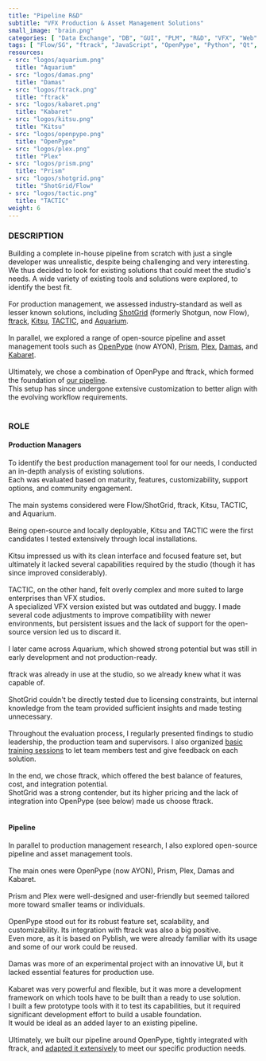 ```yaml
---
title: "Pipeline R&D"
subtitle: "VFX Production & Asset Management Solutions"
small_image: "brain.png"
categories: [ "Data Exchange", "DB", "GUI", "PLM", "R&D", "VFX", "Web" ]
tags: [ "Flow/SG", "ftrack", "JavaScript", "OpenPype", "Python", "Qt", "Scripting" ]
resources:
- src: "logos/aquarium.png"
  title: "Aquarium"
- src: "logos/damas.png"
  title: "Damas"
- src: "logos/ftrack.png"
  title: "ftrack"
- src: "logos/kabaret.png"
  title: "Kabaret"
- src: "logos/kitsu.png"
  title: "Kitsu"
- src: "logos/openpype.png"
  title: "OpenPype"
- src: "logos/plex.png"
  title: "Plex"
- src: "logos/prism.png"
  title: "Prism"
- src: "logos/shotgrid.png"
  title: "ShotGrid/Flow"
- src: "logos/tactic.png"
  title: "TACTIC"
weight: 6
---
```


<h3>DESCRIPTION</h3>
Building a complete in-house pipeline from scratch with just a single developer was unrealistic, despite being challenging and very interesting.<br>
We thus decided to look for existing solutions that could meet the studio's needs. A wide variety of existing tools and solutions were explored, to identify the best fit.<br>
<br>
For production management, we assessed industry-standard as well as lesser known solutions, including <a href="https://www.autodesk.com/company/autodesk-platform/me" target="_blank">ShotGrid</a> (formerly Shotgun, now Flow), <a href="https://www.ftrack.com" target="_blank">ftrack</a>, <a href="https://www.cg-wire.com/kitsu" target="_blank">Kitsu</a>, <a href="https://www.southpawtech.com/tactic-open-source" target="_blank">TACTIC</a>, and <a href="https://fatfi.sh/aquarium/" target="_blank">Aquarium</a>.<br>
<br>
In parallel, we explored a range of open-source pipeline and asset management tools such as <a href="https://ynput.io/openpype/" target="_blank">OpenPype</a> (now AYON), <a href="https://prism-pipeline.com/" target="_blank">Prism</a>, <a href="https://github.com/alexanderrichtertd/plex" target="_blank">Plex</a>, <a href="http://damas-software.org/" target="_blank">Damas</a>, and <a href="https://www.kabaretstudio.com/" target="_blank">Kabaret</a>.<br>
<br>
Ultimately, we chose a combination of OpenPype and ftrack, which formed the foundation of <a href="pro/badclay/openpype">our pipeline</a>.<br>
This setup has since undergone extensive customization to better align with the evolving workflow requirements.<br>
<br>

<h3>ROLE</h3>
<h4>Production Managers</h4>
To identify the best production management tool for our needs, I conducted an in-depth analysis of existing solutions.<br>
Each was evaluated based on maturity, features, customizability, support options, and community engagement.<br>
<br>
The main systems considered were Flow/ShotGrid, ftrack, Kitsu, TACTIC, and Aquarium.<br>
<br>
Being open-source and locally deployable, Kitsu and TACTIC were the first candidates I tested extensively through local installations.<br>
<br>
Kitsu impressed us with its clean interface and focused feature set, but ultimately it lacked several capabilities required by the studio (though it has since improved considerably).<br>
<br>
TACTIC, on the other hand, felt overly complex and more suited to large enterprises than VFX studios.<br>
A specialized VFX version existed but was outdated and buggy. I made several code adjustments to improve compatibility with newer environments, but persistent issues and the lack of support for the open-source version led us to discard it.<br>
<br>
I later came across Aquarium, which showed strong potential but was still in early development and not production-ready.<br>
<br>
ftrack was already in use at the studio, so we already knew what it was capable of.<br>
<br>
ShotGrid couldn't be directly tested due to licensing constraints, but internal knowledge from the team provided sufficient insights and made testing unnecessary.<br>
<br>
Throughout the evaluation process, I regularly presented findings to studio leadership, the production team and supervisors. I also organized <a href="pro/badclay/training">basic training sessions</a> to let team members test and give feedback on each solution.<br>
<br>
In the end, we chose ftrack, which offered the best balance of features, cost, and integration potential.<br>
ShotGrid was a strong contender, but its higher pricing and the lack of integration into OpenPype (see below) made us choose ftrack.<br>
<br>

<h4>Pipeline</h4>
In parallel to production management research, I also explored open-source pipeline and asset management tools.<br>
<br>
The main ones were OpenPype (now AYON), Prism, Plex, Damas and Kabaret.<br>
<br>
Prism and Plex were well-designed and user-friendly but seemed tailored more toward smaller teams or individuals.<br>
<br>
OpenPype stood out for its robust feature set, scalability, and customizability. Its integration with ftrack was also a big positive.<br>
Even more, as it is based on Pyblish, we were already familiar with its usage and some of our work could be reused.<br>
<br>
Damas was more of an experimental project with an innovative UI, but it lacked essential features for production use.<br>
<br>
Kabaret was very powerful and flexible, but it was more a development framework on which tools have to be built than a ready to use solution.<br>
I built a few prototype tools with it to test its capabilities, but it required significant development effort to build a usable foundation.<br>
It would be ideal as an added layer to an existing pipeline.<br>
<br>
Ultimately, we built our pipeline around OpenPype, tightly integrated with ftrack, and <a href="pro/badclay/openpype">adapted it extensively</a> to meet our specific production needs.<br>
